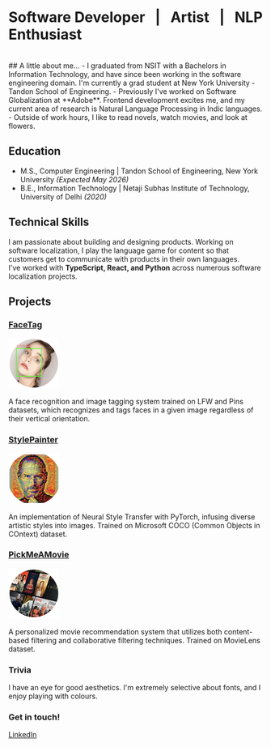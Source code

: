 # Software Developer &nbsp; | &nbsp; Artist &nbsp; | &nbsp; NLP Enthusiast
<br>
## A little about me...
- I graduated from NSIT with a Bachelors in Information Technology, and have since been working in the software engineering domain. I'm currently a grad student at New York University - Tandon School of Engineering.
- Previously I've worked on Software Globalization at **Adobe**. Frontend development excites me, and my current area of research is Natural Language Processing in Indic languages.
- Outside of work hours, I like to read novels, watch movies, and look at flowers.

## Education
- M.S., Computer Engineering | Tandon School of Engineering, New York University _(Expected May 2026)_
- B.E., Information Technology | Netaji Subhas Institute of Technology, University of Delhi _(2020)_

## Technical Skills
I am passionate about building and designing products. Working on software localization, I play the language game for content so that customers get to communicate with products in their own languages.<br>
I've worked with **TypeScript, React, and Python** across numerous software localization projects.

## Projects
### [FaceTag](https://github.com/mahi397/FaceTag)
![Facetag](/assets/img/face3.png)

A face recognition and image tagging system trained on LFW and Pins datasets, which recognizes and tags faces in a given image regardless of their vertical orientation.

### [StylePainter](https://github.com/mahi397/StylePainter)
![Nst](/assets/img/style3.png)

An implementation of Neural Style Transfer with PyTorch, infusing diverse artistic styles into images. Trained on Microsoft COCO (Common Objects in COntext) dataset.

### [PickMeAMovie](https://github.com/mahi397/PickMeAMovie)
![Movie](/assets/img/mov3.png)

A personalized movie recommendation system that utilizes both content-based filtering and collaborative filtering techniques. Trained on MovieLens dataset.

### Trivia
I have an eye for good aesthetics. I'm extremely selective about fonts, and I enjoy playing with colours.

### Get in touch!
[LinkedIn](https://www.linkedin.com/in/mahimasachdeva/) &nbsp;
